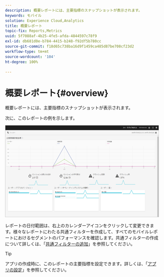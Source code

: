 ```yaml
---
description: 概要レポートには、主要指標のスナップショットが表示されます。
keywords: モバイル
solution: Experience Cloud,Analytics
title: 概要レポート
topic-fix: Reports,Metrics
uuid: 5f7088af-4b25-4fe5-afda-4844597c78f9
exl-id: db681d0e-b784-4415-b248-f92df5b780cc
source-git-commit: f18d65c738ba16d9f1459ca485d87be708cf23d2
workflow-type: tm+mt
source-wordcount: '104'
ht-degree: 100%

---
```


# 概要レポート{#overview}

概要レポートには、主要指標のスナップショットが表示されます。

次に、このレポートの例を示します。

![](assets/report_usage_overview.png)

レポートの日付範囲は、右上のカレンダーアイコンをクリックして変更できます。様々なレポートにわたる共通フィルターを作成して、すべてのモバイルレポートにおけるセグメントのパフォーマンスを確認します。共通フィルターの作成について詳しくは、「[共通フィルターの追加](/help/using/usage/reports-customize/t-sticky-filter.md)」を参照してください。

>[!TIP]
>
>アプリの作成時に、このレポートの主要指標を設定できます。詳しくは、「[アプリの設定](/help/using/c-manage-app-settings/c-mob-confg-app/c-mob-confg-app.md)」を参照してください。

